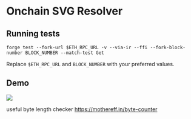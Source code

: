 # Onchain SVG Resolver

## Running tests

`forge test --fork-url $ETH_RPC_URL -v --via-ir --ffi --fork-block-number BLOCK_NUMBER --match-test Get`

Replace `$ETH_RPC_URL` and `BLOCK_NUMBER` with your preferred values.

## Demo

![](src/tokenuriresolver.png)

useful byte length checker https://mothereff.in/byte-counter